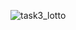 ![task3_lotto](https://github.com/SwanyCastle/oz_be_class/assets/49240318/9fd76076-44b8-4f50-a795-86d9a554f17f)
